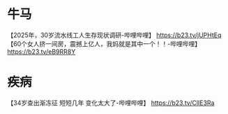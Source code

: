 # 牛马
【2025年，30岁流水线工人生存现状调研-哔哩哔哩】 https://b23.tv/jUPHtEq
【60个女人挤一间房，震撼上亿人，我妈就是其中一个！！-哔哩哔哩】 https://b23.tv/eB9RR8Y

# 疾病
【34岁查出渐冻征 短短几年 变化太大了-哔哩哔哩】 https://b23.tv/ClIE3Ra

